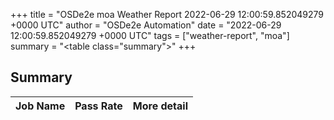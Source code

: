 +++
title = "OSDe2e moa Weather Report 2022-06-29 12:00:59.852049279 +0000 UTC"
author = "OSDe2e Automation"
date = "2022-06-29 12:00:59.852049279 +0000 UTC"
tags = ["weather-report", "moa"]
summary = "<table class=\"summary\"></table>"
+++
## Summary

| Job Name | Pass Rate | More detail |
|----------|-----------|-------------|




